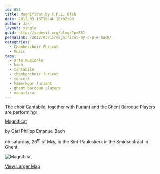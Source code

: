 ```yaml
---
id: 851
title: Magnificat by C.P.E. Bach
date: 2012-03-15T18:46:18+02:00
author: Jan
layout: single
guid: http://sadevil.org/blog/?p=851
permalink: /2012/03/15/magnificat-by-c-p-e-bach/
categories:
  - Chamberchoir Furiant
  - Music
tags:
  - arte musicale
  - bach
  - cantabile
  - chamberchoir furiant
  - concert
  - kamerkoor furiant
  - ghent baroque players
  - magnificat
---
```

The choir [Cantabile](http://www.cantabile.be), together with [Furiant](http://www.furiant.be) and the Ghent Baroque Players are performing:

[Magnificat](http://en.wikipedia.org/wiki/Magnificat)

by Carl Philipp Emanuel Bach

on saturday, 26<sup>th</sup> of May, in the Sint-Pauluskerk in the Smidsestraat in Ghent.

![Magnificat](/assets/images/2012/03/magnificat.jpg "Magnificat")

[View Larger Map](http://maps.google.be/maps?q=51.039228,3.713395&num=1&ie=UTF8&t=m&ll=51.039478,3.712606&spn=0.009445,0.018239&z=15&source=embed)
